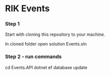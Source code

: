 # RIK Events

### Step 1

Start with cloning this repository to your machine.

In cloned folder open solution Events.sln

### Step 2 - run commands

cd Events.API
dotnet ef database update
